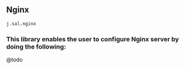 ## Nginx

```py
j.sal.nginx
```

### This library enables the user to configure Nginx server by doing the following:
 @todo